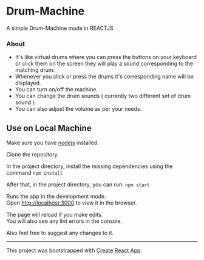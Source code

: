 # Drum-Machine
A simple Drum-Machine made in REACTJS <br>

### About
- It's like virtual drums where you can press the buttons on your keyboard or click them on the screen they will play a sound 
corresponding to the matching drum. 
- Whenever you click or press the drums it's corresponding name will be displayed.
- You can turn on/off the machine.
- You can change the drum sounds ( currently two different set of drum sound ).
- You can also adjust the volume as per your needs.

## Use on Local Machine

Make sure you have [nodejs](https://nodejs.org/en/) installed.

Clone the repository.

In the project directory, install the missing dependencies using the command `npm install`

After that, in the project directory, you can run: `npm start`

Runs the app in the development mode.\
Open [http://localhost:3000](http://localhost:3000) to view it in the browser.

The page will reload if you make edits.\
You will also see any lint errors in the console.

Also feel free to suggest any changes to it.

<hr/>

This project was bootstrapped with [Create React App](https://github.com/facebook/create-react-app).
